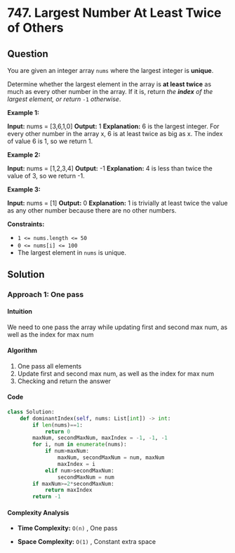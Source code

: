 # 747. Largest Number At Least Twice of Others

## Question

You are given an integer array  `nums`  where the largest integer is  **unique**.

Determine whether the largest element in the array is  **at least twice**  as much as every other number in the array. If it is, return  _the  **index**  of the largest element, or return_ `-1` _otherwise_.

**Example 1:**

**Input:** nums = [3,6,1,0]
**Output:** 1
**Explanation:** 6 is the largest integer.
For every other number in the array x, 6 is at least twice as big as x.
The index of value 6 is 1, so we return 1.

**Example 2:**

**Input:** nums = [1,2,3,4]
**Output:** -1
**Explanation:** 4 is less than twice the value of 3, so we return -1.

**Example 3:**

**Input:** nums = [1]
**Output:** 0
**Explanation:** 1 is trivially at least twice the value as any other number because there are no other numbers.

**Constraints:**

- `1 <= nums.length <= 50`
- `0 <= nums[i] <= 100`
- The largest element in  `nums`  is unique.

## Solution

### Approach 1: One pass

#### Intuition

We need to one pass the array while updating first and second max num, as well as the index for max num

#### Algorithm

1. One pass all elements
2. Update first and second max num, as well as the index for max num
3. Checking and return the answer

#### Code

```python
class Solution:
    def dominantIndex(self, nums: List[int]) -> int:
        if len(nums)==1:
            return 0
        maxNum, secondMaxNum, maxIndex = -1, -1, -1
        for i, num in enumerate(nums):
            if num>maxNum:
                maxNum, secondMaxNum = num, maxNum
                maxIndex = i
            elif num>secondMaxNum:
                secondMaxNum = num
        if maxNum>=2*secondMaxNum:
            return maxIndex
        return -1
```

#### Complexity Analysis

- **Time Complexity:**  `O(n)` , One pass

- **Space Complexity:**  `O(1)` , Constant extra space
